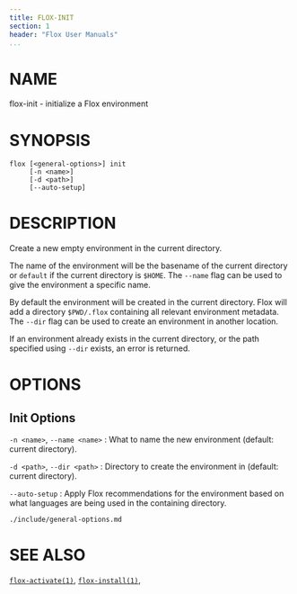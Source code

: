 ```yaml
---
title: FLOX-INIT
section: 1
header: "Flox User Manuals"
...
```



# NAME

flox-init - initialize a Flox environment

# SYNOPSIS

```
flox [<general-options>] init
     [-n <name>]
     [-d <path>]
     [--auto-setup]
```

# DESCRIPTION

Create a new empty environment in the current directory.

The name of the environment will be the basename of the current directory
or `default` if the current directory is `$HOME`.
The `--name` flag can be used to give the environment a specific name.

By default the environment will be created in the current directory.
Flox will add a directory `$PWD/.flox` containing all relevant environment
metadata.
The `--dir` flag can be used to create an environment in another location.

If an environment already exists in the current directory,
or the path specified using `--dir` exists,
an error is returned.

# OPTIONS

## Init Options

`-n <name>`, `--name <name>`
:   What to name the new environment (default: current directory).

`-d <path>`, `--dir <path>`
:   Directory to create the environment in (default: current directory).

`--auto-setup`
:   Apply Flox recommendations for the environment based on what languages are
    being used in the containing directory.

```{.include}
./include/general-options.md
```

# SEE ALSO
[`flox-activate(1)`](./flox-activate.md),
[`flox-install(1)`](./flox-install.md),

